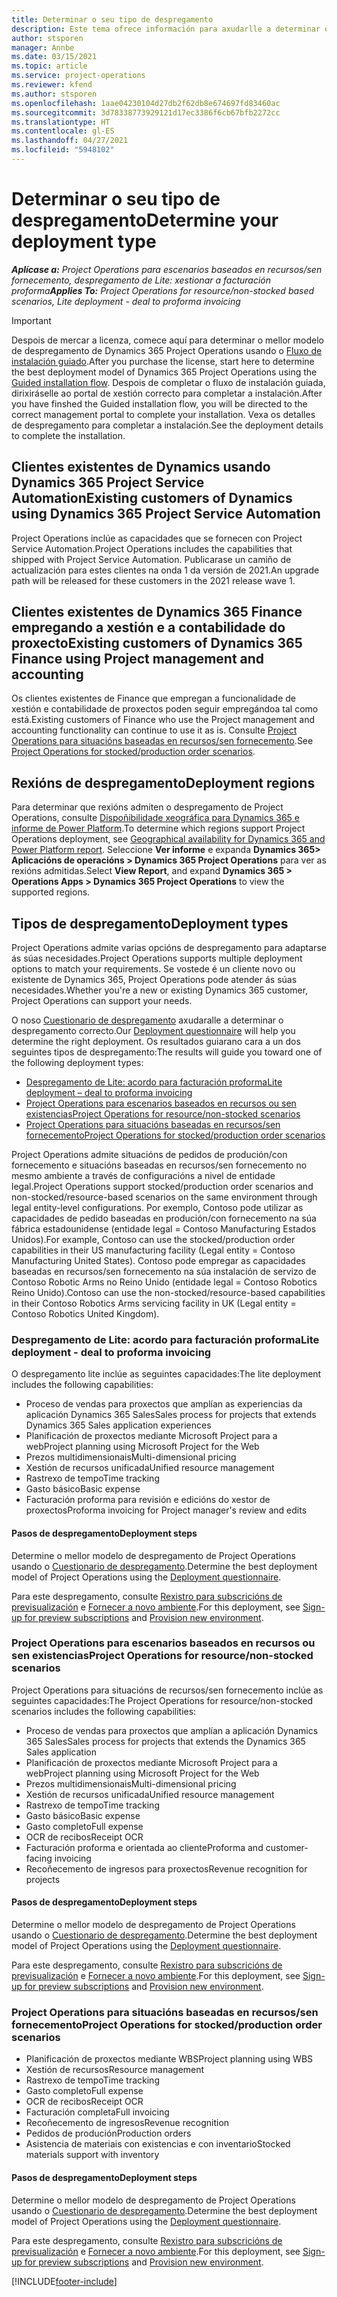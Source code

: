 ```yaml
---
title: Determinar o seu tipo de despregamento
description: Este tema ofrece información para axudarlle a determinar o tipo de despregamento correcto das operacións do proxecto para a súa empresa.
author: stsporen
manager: Annbe
ms.date: 03/15/2021
ms.topic: article
ms.service: project-operations
ms.reviewer: kfend
ms.author: stsporen
ms.openlocfilehash: 1aae04230104d27db2f62db8e674697fd83460ac
ms.sourcegitcommit: 3d78338773929121d17ec3386f6cb67bfb2272cc
ms.translationtype: HT
ms.contentlocale: gl-ES
ms.lasthandoff: 04/27/2021
ms.locfileid: "5948102"
---
```

# <a name="determine-your-deployment-type"></a><span data-ttu-id="1c9ac-103">Determinar o seu tipo de despregamento</span><span class="sxs-lookup"><span data-stu-id="1c9ac-103">Determine your deployment type</span></span>

<span data-ttu-id="1c9ac-104">_**Aplícase a:** Project Operations para escenarios baseados en recursos/sen fornecemento, despregamento de Lite: xestionar a facturación proforma_</span><span class="sxs-lookup"><span data-stu-id="1c9ac-104">_**Applies To:** Project Operations for resource/non-stocked based scenarios, Lite deployment - deal to proforma invoicing_</span></span>

> [!IMPORTANT]
> <span data-ttu-id="1c9ac-105">Despois de mercar a licenza, comece aquí para determinar o mellor modelo de despregamento de Dynamics 365 Project Operations usando o [Fluxo de instalación guiado](https://aka.ms/provisionprojectoperations).</span><span class="sxs-lookup"><span data-stu-id="1c9ac-105">After you purchase the license, start here to determine the best deployment model of Dynamics 365 Project Operations using the [Guided installation flow](https://aka.ms/provisionprojectoperations).</span></span>
> <span data-ttu-id="1c9ac-106">Despois de completar o fluxo de instalación guiada, dirixiráselle ao portal de xestión correcto para completar a instalación.</span><span class="sxs-lookup"><span data-stu-id="1c9ac-106">After you have finshed the Guided installation flow, you will be directed to the correct management portal to complete your installation.</span></span> <span data-ttu-id="1c9ac-107">Vexa os detalles de despregamento para completar a instalación.</span><span class="sxs-lookup"><span data-stu-id="1c9ac-107">See the deployment details to complete the installation.</span></span>


## <a name="existing-customers-of-dynamics-using-dynamics-365-project-service-automation"></a><span data-ttu-id="1c9ac-108">Clientes existentes de Dynamics usando Dynamics 365 Project Service Automation</span><span class="sxs-lookup"><span data-stu-id="1c9ac-108">Existing customers of Dynamics using Dynamics 365 Project Service Automation</span></span>
<span data-ttu-id="1c9ac-109">Project Operations inclúe as capacidades que se fornecen con Project Service Automation.</span><span class="sxs-lookup"><span data-stu-id="1c9ac-109">Project Operations includes the capabilities that shipped with Project Service Automation.</span></span> <span data-ttu-id="1c9ac-110">Publicarase un camiño de actualización para estes clientes na onda 1 da versión de 2021.</span><span class="sxs-lookup"><span data-stu-id="1c9ac-110">An upgrade path will be released for these customers in the 2021 release wave 1.</span></span>

## <a name="existing-customers-of-dynamics-365-finance-using-project-management-and-accounting"></a><span data-ttu-id="1c9ac-111">Clientes existentes de Dynamics 365 Finance empregando a xestión e a contabilidade do proxecto</span><span class="sxs-lookup"><span data-stu-id="1c9ac-111">Existing customers of Dynamics 365 Finance using Project management and accounting</span></span> 

<span data-ttu-id="1c9ac-112">Os clientes existentes de Finance que empregan a funcionalidade de xestión e contabilidade de proxectos poden seguir empregándoa tal como está.</span><span class="sxs-lookup"><span data-stu-id="1c9ac-112">Existing customers of Finance who use the Project management and accounting functionality can continue to use it as is.</span></span> <span data-ttu-id="1c9ac-113">Consulte [Project Operations para situacións baseadas en recursos/sen fornecemento](#pma).</span><span class="sxs-lookup"><span data-stu-id="1c9ac-113">See [Project Operations for stocked/production order scenarios](#pma).</span></span>


## <a name="deployment-regions"></a><span data-ttu-id="1c9ac-114">Rexións de despregamento</span><span class="sxs-lookup"><span data-stu-id="1c9ac-114">Deployment regions</span></span>
<span data-ttu-id="1c9ac-115">Para determinar que rexións admiten o despregamento de Project Operations, consulte [Dispoñibilidade xeográfica para Dynamics 365 e informe de Power Platform](https://dynamics.microsoft.com/en-us/geographic-availability/).</span><span class="sxs-lookup"><span data-stu-id="1c9ac-115">To determine which regions support Project Operations deployment, see [Geographical availability for Dynamics 365 and Power Platform report](https://dynamics.microsoft.com/en-us/geographic-availability/).</span></span> <span data-ttu-id="1c9ac-116">Seleccione **Ver informe** e expanda **Dynamics 365> Aplicacións de operacións > Dynamics 365 Project Operations** para ver as rexións admitidas.</span><span class="sxs-lookup"><span data-stu-id="1c9ac-116">Select **View Report**, and expand **Dynamics 365 > Operations Apps > Dynamics 365 Project Operations** to view the supported regions.</span></span>

## <a name="deployment-types"></a><span data-ttu-id="1c9ac-117">Tipos de despregamento</span><span class="sxs-lookup"><span data-stu-id="1c9ac-117">Deployment types</span></span>
<span data-ttu-id="1c9ac-118">Project Operations admite varias opcións de despregamento para adaptarse ás súas necesidades.</span><span class="sxs-lookup"><span data-stu-id="1c9ac-118">Project Operations supports multiple deployment options to match your requirements.</span></span> <span data-ttu-id="1c9ac-119">Se vostede é un cliente novo ou existente de Dynamics 365, Project Operations pode atender ás súas necesidades.</span><span class="sxs-lookup"><span data-stu-id="1c9ac-119">Whether you're a new or existing Dynamics 365 customer, Project Operations can support your needs.</span></span>

<span data-ttu-id="1c9ac-120">O noso [Cuestionario de despregamento](https://aka.ms/provisionprojectoperations) axudaralle a determinar o despregamento correcto.</span><span class="sxs-lookup"><span data-stu-id="1c9ac-120">Our [Deployment questionnaire](https://aka.ms/provisionprojectoperations) will help you determine the right deployment.</span></span> <span data-ttu-id="1c9ac-121">Os resultados guiarano cara a un dos seguintes tipos de despregamento:</span><span class="sxs-lookup"><span data-stu-id="1c9ac-121">The results will guide you toward one of the following deployment types:</span></span>

- [<span data-ttu-id="1c9ac-122">Despregamento de Lite: acordo para facturación proforma</span><span class="sxs-lookup"><span data-stu-id="1c9ac-122">Lite deployment – deal to proforma invoicing</span></span>](#lite)
- [<span data-ttu-id="1c9ac-123">Project Operations para escenarios baseados en recursos ou sen existencias</span><span class="sxs-lookup"><span data-stu-id="1c9ac-123">Project Operations for resource/non-stocked scenarios</span></span>](#integrated)
- [<span data-ttu-id="1c9ac-124">Project Operations para situacións baseadas en recursos/sen fornecemento</span><span class="sxs-lookup"><span data-stu-id="1c9ac-124">Project Operations for stocked/production order scenarios</span></span>](#pma)

<span data-ttu-id="1c9ac-125">Project Operations admite situacións de pedidos de produción/con fornecemento e situacións baseadas en recursos/sen fornecemento no mesmo ambiente a través de configuracións a nivel de entidade legal.</span><span class="sxs-lookup"><span data-stu-id="1c9ac-125">Project Operations support stocked/production order scenarios and non-stocked/resource-based scenarios on the same environment through legal entity-level configurations.</span></span> <span data-ttu-id="1c9ac-126">Por exemplo, Contoso pode utilizar as capacidades de pedido baseadas en produción/con fornecemento na súa fábrica estadounidense (entidade legal = Contoso Manufacturing Estados Unidos).</span><span class="sxs-lookup"><span data-stu-id="1c9ac-126">For example, Contoso can use the stocked/production order capabilities in their US manufacturing facility (Legal entity = Contoso Manufacturing United States).</span></span> <span data-ttu-id="1c9ac-127">Contoso pode empregar as capacidades baseadas en recursos/sen fornecemento na súa instalación de servizo de Contoso Robotic Arms no Reino Unido (entidade legal = Contoso Robotics Reino Unido).</span><span class="sxs-lookup"><span data-stu-id="1c9ac-127">Contoso can use the non-stocked/resource-based capabilities in their Contoso Robotics Arms servicing facility in UK (Legal entity = Contoso Robotics United Kingdom).</span></span>

### <a name="lite-deployment---deal-to-proforma-invoicing"></a><a  name="lite"></a><span data-ttu-id="1c9ac-128">Despregamento de Lite: acordo para facturación proforma</span><span class="sxs-lookup"><span data-stu-id="1c9ac-128">Lite deployment - deal to proforma invoicing</span></span>

<span data-ttu-id="1c9ac-129">O despregamento lite inclúe as seguintes capacidades:</span><span class="sxs-lookup"><span data-stu-id="1c9ac-129">The lite deployment includes the following capabilities:</span></span>

- <span data-ttu-id="1c9ac-130">Proceso de vendas para proxectos que amplían as experiencias da aplicación Dynamics 365 Sales</span><span class="sxs-lookup"><span data-stu-id="1c9ac-130">Sales process for projects that extends Dynamics 365 Sales application experiences</span></span>
- <span data-ttu-id="1c9ac-131">Planificación de proxectos mediante Microsoft Project para a web</span><span class="sxs-lookup"><span data-stu-id="1c9ac-131">Project planning using Microsoft Project for the Web</span></span>
- <span data-ttu-id="1c9ac-132">Prezos multidimensionais</span><span class="sxs-lookup"><span data-stu-id="1c9ac-132">Multi-dimensional pricing</span></span>
- <span data-ttu-id="1c9ac-133">Xestión de recursos unificada</span><span class="sxs-lookup"><span data-stu-id="1c9ac-133">Unified resource management</span></span>
- <span data-ttu-id="1c9ac-134">Rastrexo de tempo</span><span class="sxs-lookup"><span data-stu-id="1c9ac-134">Time tracking</span></span>
- <span data-ttu-id="1c9ac-135">Gasto básico</span><span class="sxs-lookup"><span data-stu-id="1c9ac-135">Basic expense</span></span>
- <span data-ttu-id="1c9ac-136">Facturación proforma para revisión e edicións do xestor de proxectos</span><span class="sxs-lookup"><span data-stu-id="1c9ac-136">Proforma invoicing for Project manager's review and edits</span></span> 

#### <a name="deployment-steps"></a><span data-ttu-id="1c9ac-137">Pasos de despregamento</span><span class="sxs-lookup"><span data-stu-id="1c9ac-137">Deployment steps</span></span>
<span data-ttu-id="1c9ac-138">Determine o mellor modelo de despregamento de Project Operations usando o [Cuestionario de despregamento](https://aka.ms/provisionprojectoperations).</span><span class="sxs-lookup"><span data-stu-id="1c9ac-138">Determine the best deployment model of Project Operations using the [Deployment questionnaire](https://aka.ms/provisionprojectoperations).</span></span>

<span data-ttu-id="1c9ac-139">Para este despregamento, consulte [Rexistro para subscricións de previsualización](lite-preview-subscription-sign-up.md) e [Fornecer a novo ambiente](lite-deployment.md).</span><span class="sxs-lookup"><span data-stu-id="1c9ac-139">For this deployment, see [Sign-up for preview subscriptions](lite-preview-subscription-sign-up.md) and [Provision new environment](lite-deployment.md).</span></span> 


### <a name="project-operations-for-resourcenon-stocked-scenarios"></a><a name="integrated"></a><span data-ttu-id="1c9ac-140">Project Operations para escenarios baseados en recursos ou sen existencias</span><span class="sxs-lookup"><span data-stu-id="1c9ac-140">Project Operations for resource/non-stocked scenarios</span></span>
<span data-ttu-id="1c9ac-141">Project Operations para situacións de recursos/sen fornecemento inclúe as seguintes capacidades:</span><span class="sxs-lookup"><span data-stu-id="1c9ac-141">The Project Operations for resource/non-stocked scenarios includes the following capabilities:</span></span>
 
- <span data-ttu-id="1c9ac-142">Proceso de vendas para proxectos que amplían a aplicación Dynamics 365 Sales</span><span class="sxs-lookup"><span data-stu-id="1c9ac-142">Sales process for projects that extends the Dynamics 365 Sales application</span></span>
- <span data-ttu-id="1c9ac-143">Planificación de proxectos mediante Microsoft Project para a web</span><span class="sxs-lookup"><span data-stu-id="1c9ac-143">Project planning using Microsoft Project for the Web</span></span>
- <span data-ttu-id="1c9ac-144">Prezos multidimensionais</span><span class="sxs-lookup"><span data-stu-id="1c9ac-144">Multi-dimensional pricing</span></span>
- <span data-ttu-id="1c9ac-145">Xestión de recursos unificada</span><span class="sxs-lookup"><span data-stu-id="1c9ac-145">Unified resource management</span></span>
- <span data-ttu-id="1c9ac-146">Rastrexo de tempo</span><span class="sxs-lookup"><span data-stu-id="1c9ac-146">Time tracking</span></span>
- <span data-ttu-id="1c9ac-147">Gasto básico</span><span class="sxs-lookup"><span data-stu-id="1c9ac-147">Basic expense</span></span>
- <span data-ttu-id="1c9ac-148">Gasto completo</span><span class="sxs-lookup"><span data-stu-id="1c9ac-148">Full expense</span></span>
- <span data-ttu-id="1c9ac-149">OCR de recibos</span><span class="sxs-lookup"><span data-stu-id="1c9ac-149">Receipt OCR</span></span>
- <span data-ttu-id="1c9ac-150">Facturación proforma e orientada ao cliente</span><span class="sxs-lookup"><span data-stu-id="1c9ac-150">Proforma and customer-facing invoicing</span></span> 
- <span data-ttu-id="1c9ac-151">Recoñecemento de ingresos para proxectos</span><span class="sxs-lookup"><span data-stu-id="1c9ac-151">Revenue recognition for projects</span></span>

#### <a name="deployment-steps"></a><span data-ttu-id="1c9ac-152">Pasos de despregamento</span><span class="sxs-lookup"><span data-stu-id="1c9ac-152">Deployment steps</span></span>
<span data-ttu-id="1c9ac-153">Determine o mellor modelo de despregamento de Project Operations usando o [Cuestionario de despregamento](https://aka.ms/provisionprojectoperations).</span><span class="sxs-lookup"><span data-stu-id="1c9ac-153">Determine the best deployment model of Project Operations using the [Deployment questionnaire](https://aka.ms/provisionprojectoperations).</span></span>

<span data-ttu-id="1c9ac-154">Para este despregamento, consulte [Rexistro para subscricións de previsualización](resource-sign-up-preview-subscription.md) e [Fornecer a novo ambiente](resource-provision-new-environment.md).</span><span class="sxs-lookup"><span data-stu-id="1c9ac-154">For this deployment, see [Sign-up for preview subscriptions](resource-sign-up-preview-subscription.md) and [Provision new environment](resource-provision-new-environment.md).</span></span> 


### <a name="project-operations-for-stockedproduction-order-scenarios"></a><a name="pma"></a><span data-ttu-id="1c9ac-155">Project Operations para situacións baseadas en recursos/sen fornecemento</span><span class="sxs-lookup"><span data-stu-id="1c9ac-155">Project Operations for stocked/production order scenarios</span></span>

- <span data-ttu-id="1c9ac-156">Planificación de proxectos mediante WBS</span><span class="sxs-lookup"><span data-stu-id="1c9ac-156">Project planning using WBS</span></span>
- <span data-ttu-id="1c9ac-157">Xestión de recursos</span><span class="sxs-lookup"><span data-stu-id="1c9ac-157">Resource management</span></span>
- <span data-ttu-id="1c9ac-158">Rastrexo de tempo</span><span class="sxs-lookup"><span data-stu-id="1c9ac-158">Time tracking</span></span>
- <span data-ttu-id="1c9ac-159">Gasto completo</span><span class="sxs-lookup"><span data-stu-id="1c9ac-159">Full expense</span></span>
- <span data-ttu-id="1c9ac-160">OCR de recibos</span><span class="sxs-lookup"><span data-stu-id="1c9ac-160">Receipt OCR</span></span>
- <span data-ttu-id="1c9ac-161">Facturación completa</span><span class="sxs-lookup"><span data-stu-id="1c9ac-161">Full invoicing</span></span>
- <span data-ttu-id="1c9ac-162">Recoñecemento de ingresos</span><span class="sxs-lookup"><span data-stu-id="1c9ac-162">Revenue recognition</span></span>
- <span data-ttu-id="1c9ac-163">Pedidos de produción</span><span class="sxs-lookup"><span data-stu-id="1c9ac-163">Production orders</span></span>
- <span data-ttu-id="1c9ac-164">Asistencia de materiais con existencias e con inventario</span><span class="sxs-lookup"><span data-stu-id="1c9ac-164">Stocked materials support with inventory</span></span>

#### <a name="deployment-steps"></a><span data-ttu-id="1c9ac-165">Pasos de despregamento</span><span class="sxs-lookup"><span data-stu-id="1c9ac-165">Deployment steps</span></span>
<span data-ttu-id="1c9ac-166">Determine o mellor modelo de despregamento de Project Operations usando o [Cuestionario de despregamento](https://aka.ms/provisionprojectoperations).</span><span class="sxs-lookup"><span data-stu-id="1c9ac-166">Determine the best deployment model of Project Operations using the [Deployment questionnaire](https://aka.ms/provisionprojectoperations).</span></span>

<span data-ttu-id="1c9ac-167">Para este despregamento, consulte [Rexistro para subscricións de previsualización](/dynamics365/fin-ops-core/dev-itpro/dev-tools/sign-up-preview-subscription?toc=%2fdynamics365%2ffinance%2ftoc.json) e [Fornecer a novo ambiente](/dynamics365/fin-ops-core/dev-itpro/deployment/deploy-demo-environment?toc=%2fdynamics365%2ffinance%2ftoc.json).</span><span class="sxs-lookup"><span data-stu-id="1c9ac-167">For this deployment, see [Sign-up for preview subscriptions](/dynamics365/fin-ops-core/dev-itpro/dev-tools/sign-up-preview-subscription?toc=%2fdynamics365%2ffinance%2ftoc.json) and [Provision new environment](/dynamics365/fin-ops-core/dev-itpro/deployment/deploy-demo-environment?toc=%2fdynamics365%2ffinance%2ftoc.json).</span></span> 



[!INCLUDE[footer-include](../includes/footer-banner.md)]